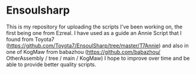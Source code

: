 # Ensoulsharp
This is my repository for uploading the scripts I've been working on, the first being one from Ezreal. I have used as a guide an Annie Script that I found from Toyota7 (https://github.com/Toyota7/EnsoulSharp/tree/master/T7Annie) and also in one of KogMaw from babazhou (https://github.com/babazhou/ OtherAssembly / tree / main / KogMaw)
I hope to improve over time and be able to provide better quality scripts.
